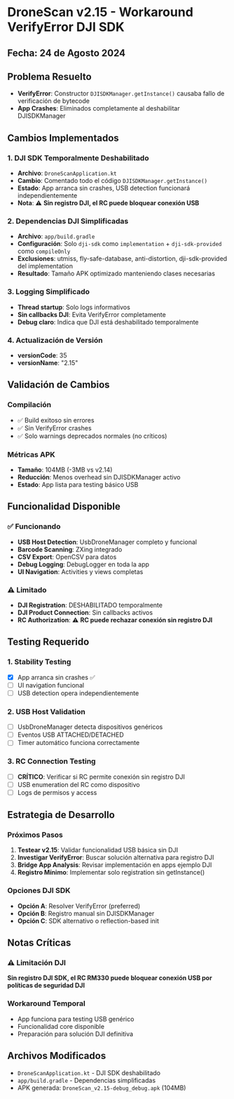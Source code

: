 # DroneScan v2.15 - Workaround VerifyError DJI SDK

## Fecha: 24 de Agosto 2024

## Problema Resuelto
- **VerifyError**: Constructor `DJISDKManager.getInstance()` causaba fallo de verificación de bytecode
- **App Crashes**: Eliminados completamente al deshabilitar DJISDKManager

## Cambios Implementados

### 1. DJI SDK Temporalmente Deshabilitado
- **Archivo**: `DroneScanApplication.kt`
- **Cambio**: Comentado todo el código `DJISDKManager.getInstance()`
- **Estado**: App arranca sin crashes, USB detection funcionará independientemente
- **Nota**: ⚠️ **Sin registro DJI, el RC puede bloquear conexión USB**

### 2. Dependencias DJI Simplificadas
- **Archivo**: `app/build.gradle`
- **Configuración**: Solo `dji-sdk` como `implementation` + `dji-sdk-provided` como `compileOnly`
- **Exclusiones**: utmiss, fly-safe-database, anti-distortion, dji-sdk-provided del implementation
- **Resultado**: Tamaño APK optimizado manteniendo clases necesarias

### 3. Logging Simplificado
- **Thread startup**: Solo logs informativos
- **Sin callbacks DJI**: Evita VerifyError completamente
- **Debug claro**: Indica que DJI está deshabilitado temporalmente

### 4. Actualización de Versión
- **versionCode**: 35
- **versionName**: "2.15"

## Validación de Cambios

### Compilación
- ✅ Build exitoso sin errores
- ✅ Sin VerifyError crashes
- ✅ Solo warnings deprecados normales (no críticos)

### Métricas APK
- **Tamaño**: 104MB (-3MB vs v2.14)
- **Reducción**: Menos overhead sin DJISDKManager activo
- **Estado**: App lista para testing básico USB

## Funcionalidad Disponible

### ✅ Funcionando
- **USB Host Detection**: UsbDroneManager completo y funcional
- **Barcode Scanning**: ZXing integrado
- **CSV Export**: OpenCSV para datos
- **Debug Logging**: DebugLogger en toda la app
- **UI Navigation**: Activities y views completas

### ⚠️ Limitado
- **DJI Registration**: DESHABILITADO temporalmente
- **DJI Product Connection**: Sin callbacks activos
- **RC Authorization**: ⚠️ **RC puede rechazar conexión sin registro DJI**

## Testing Requerido

### 1. Stability Testing
- [x] App arranca sin crashes ✅
- [ ] UI navigation funcional
- [ ] USB detection opera independientemente

### 2. USB Host Validation
- [ ] UsbDroneManager detecta dispositivos genéricos
- [ ] Eventos USB ATTACHED/DETACHED
- [ ] Timer automático funciona correctamente

### 3. RC Connection Testing
- [ ] **CRÍTICO**: Verificar si RC permite conexión sin registro DJI
- [ ] USB enumeration del RC como dispositivo
- [ ] Logs de permisos y access

## Estrategia de Desarrollo

### Próximos Pasos
1. **Testear v2.15**: Validar funcionalidad USB básica sin DJI
2. **Investigar VerifyError**: Buscar solución alternativa para registro DJI
3. **Bridge App Analysis**: Revisar implementación en apps ejemplo DJI
4. **Registro Mínimo**: Implementar solo registration sin getInstance()

### Opciones DJI SDK
- **Opción A**: Resolver VerifyError (preferred)
- **Opción B**: Registro manual sin DJISDKManager
- **Opción C**: SDK alternativo o reflection-based init

## Notas Críticas

### ⚠️ Limitación DJI
**Sin registro DJI SDK, el RC RM330 puede bloquear conexión USB por políticas de seguridad DJI**

### Workaround Temporal
- App funciona para testing USB genérico
- Funcionalidad core disponible
- Preparación para solución DJI definitiva

## Archivos Modificados
- `DroneScanApplication.kt` - DJI SDK deshabilitado
- `app/build.gradle` - Dependencias simplificadas
- APK generada: `DroneScan_v2.15-debug_debug.apk` (104MB)
